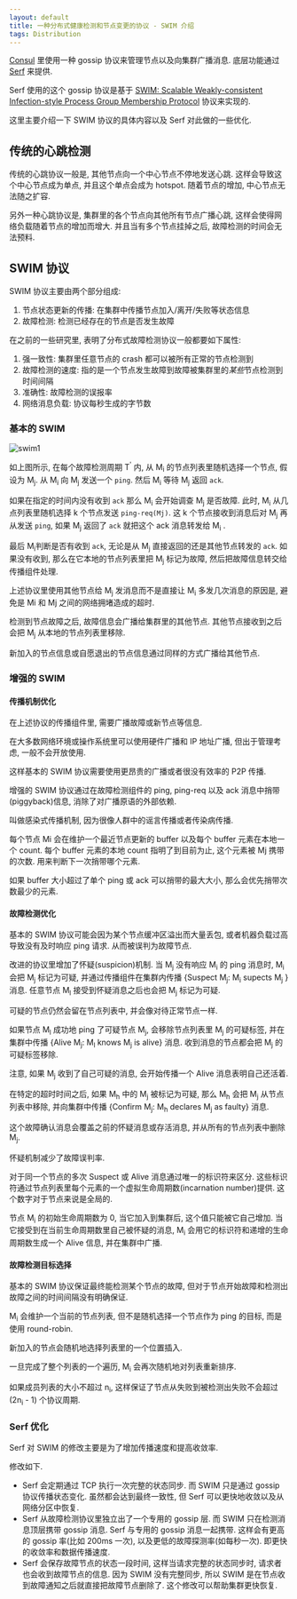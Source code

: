 ```yaml
---
layout: default
title: 一种分布式健康检测和节点变更的协议 - SWIM 介绍
tags: Distribution
---
```


[Consul](https://www.consul.io/docs/internals/gossip.html) 里使用一种 gossip 协议来管理节点以及向集群广播消息. 底层功能通过 [Serf](https://www.serf.io/docs/internals/gossip.html) 来提供.

Serf 使用的这个 gossip 协议是基于 [SWIM: Scalable Weakly-consistent Infection-style Process Group Membership Protocol](http://www.cs.cornell.edu/~asdas/research/dsn02-swim.pdf) 协议来实现的.



这里主要介绍一下 SWIM 协议的具体内容以及 Serf 对此做的一些优化.



## 传统的心跳检测



传统的心跳协议一般是, 其他节点向一个中心节点不停地发送心跳. 这样会导致这个中心节点成为单点, 并且这个单点会成为 hotspot. 随着节点的增加, 中心节点无法随之扩容.

另外一种心跳协议是, 集群里的各个节点向其他所有节点广播心跳, 这样会使得网络负载随着节点的增加而增大. 并且当有多个节点挂掉之后, 故障检测的时间会无法预料.



## SWIM 协议



SWIM 协议主要由两个部分组成:

1. 节点状态更新的传播: 在集群中传播节点加入/离开/失败等状态信息
2. 故障检测: 检测已经存在的节点是否发生故障



在之前的一些研究里, 表明了分布式故障检测协议一般都要如下属性:

1. 强一致性: 集群里任意节点的 crash 都可以被所有正常的节点检测到
2. 故障检测的速度: 指的是一个节点发生故障到故障被集群里的*某些*节点检测到时间间隔
3. 准确性: 故障检测的误报率
4. 网络消息负载: 协议每秒生成的字节数



### 基本的 SWIM



![swim1](http://qiniu.lastmayday.com/swim1)



如上图所示, 在每个故障检测周期 T<sup>'</sup> 内, 从 M<sub>i</sub> 的节点列表里随机选择一个节点, 假设为 M<sub>j</sub>.
从 M<sub>i</sub> 向 M<sub>j</sub> 发送一个 `ping`. 然后 M<sub>i</sub> 等待 M<sub>j</sub> 返回 `ack`.

如果在指定的时间内没有收到 `ack` 那么 M<sub>i</sub> 会开始调查 M<sub>j</sub> 是否故障.
此时, M<sub>i</sub> 从几点列表里随机选择 k 个节点发送 `ping-req(Mj)`. 这 k 个节点接收到消息后对 M<sub>j</sub> 再从发送 `ping`, 如果 M<sub>j</sub> 返回了 `ack` 就把这个 ack 消息转发给 M<sub>i</sub> .

最后 M<sub>i</sub>判断是否有收到 `ack`, 无论是从 M<sub>j</sub> 直接返回的还是其他节点转发的 `ack`.
如果没有收到, 那么在它本地的节点列表里把 M<sub>j</sub> 标记为故障, 然后把故障信息转交给传播组件处理.



上述协议里使用其他节点给 M<sub>j</sub> 发消息而不是直接让 M<sub>i</sub> 多发几次消息的原因是, 避免是 Mi 和 Mj 之间的网络拥堵造成的超时.



检测到节点故障之后, 故障信息会广播给集群里的其他节点. 其他节点接收到之后会把 M<sub>j</sub> 从本地的节点列表里移除.

新加入的节点信息或自愿退出的节点信息通过同样的方式广播给其他节点.



### 增强的 SWIM



#### 传播机制优化



在上述协议的传播组件里, 需要广播故障或新节点等信息.

在大多数网络环境或操作系统里可以使用硬件广播和 IP 地址广播, 但出于管理考虑, 一般不会开放使用.

这样基本的 SWIM 协议需要使用更昂贵的广播或者很没有效率的 P2P 传播.



增强的 SWIM 协议通过在故障检测组件的 ping, ping-req 以及 ack 消息中捎带(piggyback)信息, 消除了对广播原语的外部依赖.

叫做感染式传播机制, 因为很像人群中的谣言传播或者传染病传播.



每个节点 Mi 会在维护一个最近节点更新的 buffer 以及每个 buffer 元素在本地一个 count.
每个 buffer 元素的本地 count 指明了到目前为止, 这个元素被 Mj 携带的次数.
用来判断下一次捎带哪个元素.

如果 buffer 大小超过了单个 ping 或 ack 可以捎带的最大大小, 那么会优先捎带次数最少的元素.



#### 故障检测优化



基本的 SWIM 协议可能会因为某个节点缓冲区溢出而大量丢包, 或者机器负载过高导致没有及时响应 ping 请求. 从而被误判为故障节点.



改进的协议里增加了怀疑(suspicion)机制. 当 M<sub>j</sub> 没有响应 M<sub>i</sub> 的 ping 消息时, M<sub>i</sub> 会把 M<sub>j</sub> 标记为可疑, 并通过传播组件在集群内传播 {Suspect M<sub>j</sub>: M<sub>i</sub> supects M<sub>j</sub> } 消息.
任意节点 M<sub>l</sub> 接受到怀疑消息之后也会把 M<sub>j</sub> 标记为可疑.

可疑的节点仍然会留在节点列表中, 并会像对待正常节点一样.



如果节点 M<sub>l</sub> 成功地 ping 了可疑节点 M<sub>j</sub>, 会移除节点列表里 M<sub>j</sub> 的可疑标签, 并在集群中传播 {Alive M<sub>j</sub>: M<sub>l</sub> knows M<sub>j</sub> is alive} 消息. 收到消息的节点都会把 M<sub>j</sub> 的可疑标签移除.

注意, 如果 M<sub>j</sub> 收到了自己可疑的消息, 会开始传播一个 Alive 消息表明自己还活着.



在特定的超时时间之后, 如果 M<sub>h</sub> 中的 M<sub>j</sub> 被标记为可疑, 那么 M<sub>h</sub> 会把 M<sub>j</sub> 从节点列表中移除, 并向集群中传播 {Confirm M<sub>j</sub>: M<sub>h</sub> declares M<sub>j</sub> as faulty} 消息.

这个故障确认消息会覆盖之前的怀疑消息或存活消息, 并从所有的节点列表中删除 M<sub>j</sub>.



怀疑机制减少了故障误判率.



对于同一个节点的多次 Suspect 或 Alive 消息通过唯一的标识符来区分. 这些标识符通过节点列表里每个元素的一个虚拟生命周期数(incarnation number)提供. 这个数字对于节点来说是全局的.



节点 M<sub>i</sub> 的初始生命周期数为 0, 当它加入到集群后, 这个值只能被它自己增加. 当它接受到在当前生命周期数里自己被怀疑的消息, M<sub>i</sub> 会用它的标识符和递增的生命周期数生成一个 Alive 信息, 并在集群中广播.



#### 故障检测目标选择



基本的 SWIM 协议保证最终能检测某个节点的故障, 但对于节点开始故障和检测出故障之间的时间间隔没有明确保证.



M<sub>i</sub> 会维护一个当前的节点列表, 但不是随机选择一个节点作为 ping 的目标, 而是使用 round-robin.

新加入的节点会随机地选择列表里的一个位置插入.

一旦完成了整个列表的一个遍历, M<sub>i</sub> 会再次随机地对列表重新排序.



如果成员列表的大小不超过 n<sub>i</sub>, 这样保证了节点从失败到被检测出失败不会超过 (2n<sub>i</sub> - 1) 个协议周期.



### Serf 优化



Serf 对 SWIM 的修改主要是为了增加传播速度和提高收敛率.

修改如下.



+ Serf 会定期通过 TCP 执行一次完整的状态同步. 而 SWIM 只是通过 gossip 协议传播状态变化. 虽然都会达到最终一致性, 但 Serf 可以更快地收敛以及从网络分区中恢复.
+ Serf 从故障检测协议里独立出了一个专用的 gossip 层. 而 SWIM 只在检测消息顶层携带 gossip 消息. Serf 与专用的 gossip 消息一起携带. 这样会有更高的 gossip 率(比如 200ms 一次), 以及更低的故障探测率(如每秒一次). 即更快的收敛率和数据传播速度.
+ Serf 会保存故障节点的状态一段时间, 这样当请求完整的状态同步时, 请求者也会收到故障节点的信息. 因为 SWIM 没有完整同步, 所以 SWIM 是在节点收到故障通知之后就直接把故障节点删除了. 这个修改可以帮助集群更快恢复.
